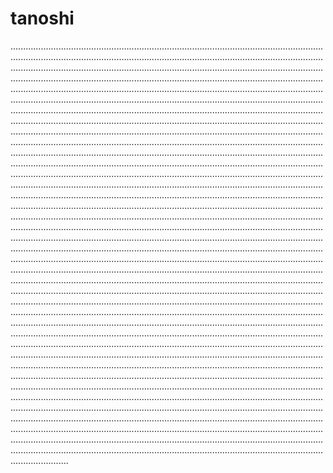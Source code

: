 # tanoshi
...........................................................................................................................................................................................................................................................................................................................................................................................................................................................................................................................................................................................................................................................................................................................................................................................................................................................................................................................................................................................................................................................................................................................................................................................................................................................................................................................................................................................................................................................................................................................................................................................................................................................................................................................................................................................................................................................................................................................................................................................................................................................................................................................................................................................................................................................................................................................................................................................................................................................................................................................................................................................................................................................................................................................................................................................................................................................................................................................................................................................................................................................................................................................................................................................................................................................................................................................................................................................................................................................................................................................................................................................................................................................................................................................................................................................................................................................................................................................................................................................................................................................................................................................................................................................................................................................................................................................................................................................................................................................................................................................................................................................................................................................................................................................................................................................................................................................................................................................................................................................................................................................